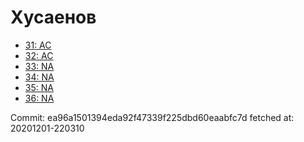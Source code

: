 # Хусаенов
- [31: AC](31.md)
- [32: AC](32.md)
- [33: NA](33.md)
- [34: NA](34.md)
- [35: NA](35.md)
- [36: NA](36.md)

Commit: ea96a1501394eda92f47339f225dbd60eaabfc7d
 fetched at: 20201201-220310
